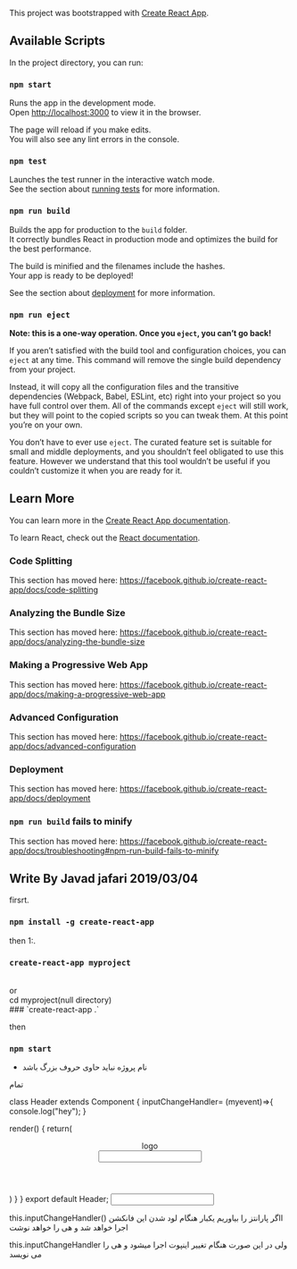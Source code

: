 This project was bootstrapped with [Create React App](https://github.com/facebook/create-react-app).

## Available Scripts

In the project directory, you can run:

### `npm start`

Runs the app in the development mode.<br>
Open [http://localhost:3000](http://localhost:3000) to view it in the browser.

The page will reload if you make edits.<br>
You will also see any lint errors in the console.

### `npm test`

Launches the test runner in the interactive watch mode.<br>
See the section about [running tests](https://facebook.github.io/create-react-app/docs/running-tests) for more information.

### `npm run build`

Builds the app for production to the `build` folder.<br>
It correctly bundles React in production mode and optimizes the build for the best performance.

The build is minified and the filenames include the hashes.<br>
Your app is ready to be deployed!

See the section about [deployment](https://facebook.github.io/create-react-app/docs/deployment) for more information.

### `npm run eject`

**Note: this is a one-way operation. Once you `eject`, you can’t go back!**

If you aren’t satisfied with the build tool and configuration choices, you can `eject` at any time. This command will remove the single build dependency from your project.

Instead, it will copy all the configuration files and the transitive dependencies (Webpack, Babel, ESLint, etc) right into your project so you have full control over them. All of the commands except `eject` will still work, but they will point to the copied scripts so you can tweak them. At this point you’re on your own.

You don’t have to ever use `eject`. The curated feature set is suitable for small and middle deployments, and you shouldn’t feel obligated to use this feature. However we understand that this tool wouldn’t be useful if you couldn’t customize it when you are ready for it.

## Learn More

You can learn more in the [Create React App documentation](https://facebook.github.io/create-react-app/docs/getting-started).

To learn React, check out the [React documentation](https://reactjs.org/).

### Code Splitting

This section has moved here: https://facebook.github.io/create-react-app/docs/code-splitting

### Analyzing the Bundle Size

This section has moved here: https://facebook.github.io/create-react-app/docs/analyzing-the-bundle-size

### Making a Progressive Web App

This section has moved here: https://facebook.github.io/create-react-app/docs/making-a-progressive-web-app

### Advanced Configuration

This section has moved here: https://facebook.github.io/create-react-app/docs/advanced-configuration

### Deployment

This section has moved here: https://facebook.github.io/create-react-app/docs/deployment

### `npm run build` fails to minify

This section has moved here: https://facebook.github.io/create-react-app/docs/troubleshooting#npm-run-build-fails-to-minify


## Write By Javad jafari 2019/03/04
firsrt.<br>
### `npm install -g create-react-app`<br>
then 1:.<br>
### `create-react-app myproject`<br>
<br>
or <br>
cd myproject(null directory) <br>
### `create-react-app .` <br>

then <br>
### `npm start` <br>

* نام پروژه نباید حاوی حروف بزرگ باشد<br>

تمام

class Header extends Component {
inputChangeHandler= (myevent)=>{
console.log("hey");
}

render() {
return(
<header > 
<div className="logo"> logo </div>
<input type="Text" onChange={this.inputChangeHandler}/>
</header>
)
} 
}
export default Header;


<input type="Text" onChange={this.inputChangeHandler()}/>

this.inputChangeHandler()
ااگر پارانتز را بیاوریم یکبار هنگام لود شدن این فانکشن اجرا خواهد شد و هی را خواهد نوشت

this.inputChangeHandler
ولی در این صورت هنگام تغییر اینپوت اجرا میشود و هی را می نویسد


